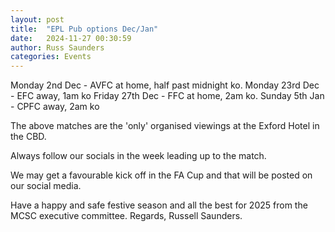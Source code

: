 ```yaml
---
layout: post
title:  "EPL Pub options Dec/Jan"
date:   2024-11-27 00:30:59
author: Russ Saunders
categories: Events
---
```


Monday 2nd Dec - AVFC at home, half past midnight ko. 
Monday 23rd Dec - EFC away, 1am ko
Friday 27th Dec - FFC at home, 2am ko.
Sunday 5th Jan - CPFC away, 2am ko

The above matches are the 'only' organised viewings at the Exford Hotel in the CBD.

Always follow our socials in the week leading up to the match.

We may get a favourable kick off in the FA Cup and that will be posted on our social media.

Have a happy and safe festive season and all the best for 2025 from the MCSC executive committee. 
Regards, 
Russell Saunders. 
